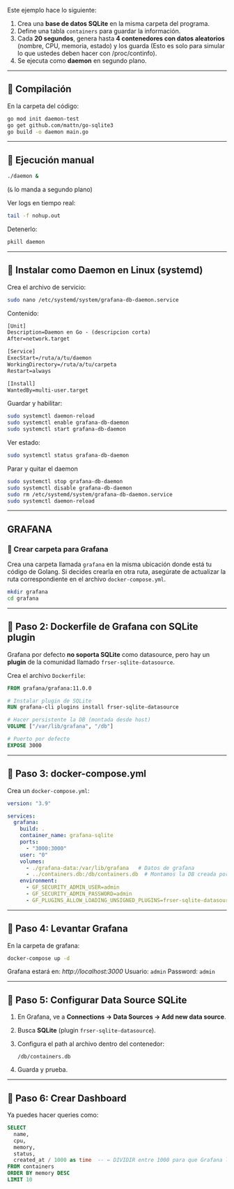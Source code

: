 Este ejemplo hace lo siguiente:

1. Crea una **base de datos SQLite** en la misma carpeta del programa.
2. Define una tabla `containers` para guardar la información.
3. Cada **20 segundos**, genera hasta **4 contenedores con datos aleatorios** (nombre, CPU, memoria, estado) y los guarda (Esto es solo para simular lo que ustedes deben hacer con /proc/continfo).
4. Se ejecuta como **daemon** en segundo plano.

---

## 📌 Compilación

En la carpeta del código:

```bash
go mod init daemon-test
go get github.com/mattn/go-sqlite3
go build -o daemon main.go
```

---

## 📌 Ejecución manual

```bash
./daemon &
```

(`&` lo manda a segundo plano)

Ver logs en tiempo real:

```bash
tail -f nohup.out
```

Detenerlo:

```bash
pkill daemon
```

---

## 📌 Instalar como Daemon en Linux (systemd)

Crea el archivo de servicio:

```bash
sudo nano /etc/systemd/system/grafana-db-daemon.service
```

Contenido:

```txt
[Unit]
Description=Daemon en Go - (descripcion corta)
After=network.target

[Service]
ExecStart=/ruta/a/tu/daemon
WorkingDirectory=/ruta/a/tu/carpeta
Restart=always

[Install]
WantedBy=multi-user.target
```

Guardar y habilitar:

```bash
sudo systemctl daemon-reload
sudo systemctl enable grafana-db-daemon
sudo systemctl start grafana-db-daemon
```

Ver estado:

```bash
sudo systemctl status grafana-db-daemon
```

Parar y quitar el daemon
```bash
sudo systemctl stop grafana-db-daemon
sudo systemctl disable grafana-db-daemon
sudo rm /etc/systemd/system/grafana-db-daemon.service
sudo systemctl daemon-reload
```

---

## GRAFANA
### 📂 Crear carpeta para Grafana

Crea una carpeta llamada `grafana` en la misma ubicación donde está tu código de Golang. Si decides crearla en otra ruta, asegúrate de actualizar la ruta correspondiente en el archivo `docker-compose.yml`.

```bash
mkdir grafana
cd grafana
```

---

## 📌 Paso 2: Dockerfile de Grafana con SQLite plugin

Grafana por defecto **no soporta SQLite** como datasource, pero hay un **plugin** de la comunidad llamado `frser-sqlite-datasource`.

Crea el archivo `Dockerfile`:

```dockerfile
FROM grafana/grafana:11.0.0

# Instalar plugin de SQLite
RUN grafana-cli plugins install frser-sqlite-datasource

# Hacer persistente la DB (montada desde host)
VOLUME ["/var/lib/grafana", "/db"]

# Puerto por defecto
EXPOSE 3000
```

---

## 📌 Paso 3: docker-compose.yml

Crea un `docker-compose.yml`:

```yaml
version: "3.9"

services:
  grafana:
    build: .
    container_name: grafana-sqlite
    ports:
      - "3000:3000"
	user: "0" 
    volumes:
      - ./grafana-data:/var/lib/grafana   # Datos de grafana
      - ../containers.db:/db/containers.db  # Montamos la DB creada por GO
    environment:
      - GF_SECURITY_ADMIN_USER=admin
      - GF_SECURITY_ADMIN_PASSWORD=admin
      - GF_PLUGINS_ALLOW_LOADING_UNSIGNED_PLUGINS=frser-sqlite-datasource
```

---

## 📌 Paso 4: Levantar Grafana

En la carpeta de grafana:

```bash
docker-compose up -d
```

Grafana estará en:
*http://localhost:3000*
Usuario: `admin`
Password: `admin`

---

## 📌 Paso 5: Configurar Data Source SQLite

1. En Grafana, ve a **Connections → Data Sources → Add new data source**.
2. Busca **SQLite** (plugin `frser-sqlite-datasource`).
3. Configura el path al archivo dentro del contenedor:

   ```
   /db/containers.db
   ```
4. Guarda y prueba.

---

## 📌 Paso 6: Crear Dashboard

Ya puedes hacer queries como:

```sql
SELECT 
  name,
  cpu,
  memory,
  status,
  created_at / 1000 as time  -- ← DIVIDIR entre 1000 para que Grafana lo tome en segundos
FROM containers
ORDER BY memory DESC
LIMIT 10
```


